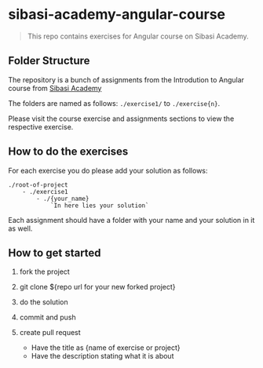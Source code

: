 # sibasi-academy-angular-course #

> This repo contains exercises for Angular course on Sibasi Academy.

## Folder Structure #

The repository is a bunch of assignments from the Introdution to Angular course from [Sibasi Academy](https://academy.sibasi.com/)

The folders are named as follows: `./exercise1/` to `./exercise{n}`.

Please visit the course exercise and assignments sections to view the respective exercise.

## How to do the exercises ##

For each exercise you do please add your solution as follows:

```
./root-of-project
	- ./exercise1
		- ./{your_name}
			`In here lies your solution`
```

Each assignment should have a folder with your name and your solution in it as well.


## How to get started ##

1. fork the project
2. git clone ${repo url for your new forked project}
3. do the solution
4. commit and push
5. create pull request

	- Have the title as {name of exercise or project}
	- Have the description stating what it is about
